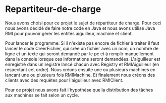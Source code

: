 # Repartiteur-de-charge
Nous avons choisi pour ce projet le sujet de répartiteur de charge.
Pour ceci nous avons décidé de faire notre code en Java et nous avons utilisé Java RMI pour pouvoir gérer les entités aiguilleur, machine et client.

Pour lancer le programme:
Si il n'existe pas encore de fichier à traiter il faut lancer le code CreerFichier, qui crée un fichier avec un nom, un nombre de ligne et un texte qui seront demandé par le pc et à remplir manuellement dans la console lorsque ces informations seront demandées.
L'aiguilleur est enregistré dans un registre lancé chacun avec Registry et RMIAiguilleur (en respectant cet ordre). 
Nous créons ensuite une ou plusieurs machines en lancant une ou plusieurs fois RMIMachine. 
Et finalement nous créons des clients avec des requêtes pour l'aiguilleur avec RMIClient.

Pour ce projet nous avons fait l'hypothèse que la distribution des tâches aux machines se fait selon un cycle. 
